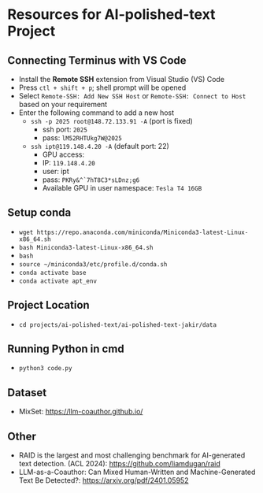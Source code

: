 # Resources for AI-polished-text Project

## Connecting Terminus with VS Code
* Install the **Remote SSH** extension from Visual Studio (VS) Code
* Press ``ctl + shift + p``; shell prompt will be opened
* Select ``Remote-SSH: Add New SSH Host`` or ``Remote-SSH: Connect to Host`` based on your requirement
* Enter the following command to add a new host
    * ``ssh -p 2025 root@148.72.133.91 -A`` (port is fixed)
       * ssh port: ``2025``
       * pass: ``lM52RHTUkg7W@2025``
    * ``ssh ipt@119.148.4.20 -A`` (default port: 22)
       * GPU access:
       * IP: ``119.148.4.20``
       * user: ipt
       * pass: ``PKRy&^`7hT8C3*sLDnz;g6``
       * Available GPU in user namespace: ``Tesla T4 16GB``

## Setup conda
* ``wget https://repo.anaconda.com/miniconda/Miniconda3-latest-Linux-x86_64.sh``
* ``bash Miniconda3-latest-Linux-x86_64.sh``
* ``bash``
* ``source ~/miniconda3/etc/profile.d/conda.sh``
* ``conda activate base``
* ``conda activate apt_env``

## Project Location
* ``cd projects/ai-polished-text/ai-polished-text-jakir/data``

## Running Python in cmd
* ``python3 code.py``
  
## Dataset
* MixSet: https://llm-coauthor.github.io/

## Other
* RAID is the largest and most challenging benchmark for AI-generated text detection. (ACL 2024): https://github.com/liamdugan/raid
* LLM-as-a-Coauthor: Can Mixed Human-Written and Machine-Generated Text Be Detected?: https://arxiv.org/pdf/2401.05952
